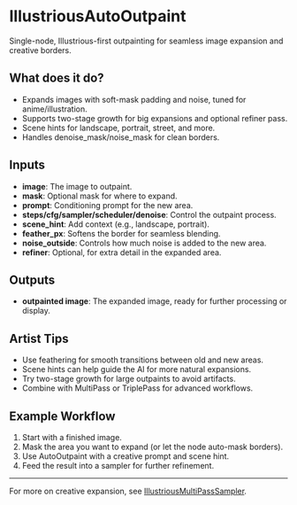 # IllustriousAutoOutpaint

Single-node, Illustrious-first outpainting for seamless image expansion and creative borders.

## What does it do?

- Expands images with soft-mask padding and noise, tuned for anime/illustration.
- Supports two-stage growth for big expansions and optional refiner pass.
- Scene hints for landscape, portrait, street, and more.
- Handles denoise_mask/noise_mask for clean borders.

## Inputs

- **image**: The image to outpaint.
- **mask**: Optional mask for where to expand.
- **prompt**: Conditioning prompt for the new area.
- **steps/cfg/sampler/scheduler/denoise**: Control the outpaint process.
- **scene_hint**: Add context (e.g., landscape, portrait).
- **feather_px**: Softens the border for seamless blending.
- **noise_outside**: Controls how much noise is added to the new area.
- **refiner**: Optional, for extra detail in the expanded area.

## Outputs

- **outpainted image**: The expanded image, ready for further processing or display.

## Artist Tips

- Use feathering for smooth transitions between old and new areas.
- Scene hints can help guide the AI for more natural expansions.
- Try two-stage growth for large outpaints to avoid artifacts.
- Combine with MultiPass or TriplePass for advanced workflows.

## Example Workflow

1. Start with a finished image.
2. Mask the area you want to expand (or let the node auto-mask borders).
3. Use AutoOutpaint with a creative prompt and scene hint.
4. Feed the result into a sampler for further refinement.

---
For more on creative expansion, see [IllustriousMultiPassSampler](IllustriousMultiPassSampler.md).
